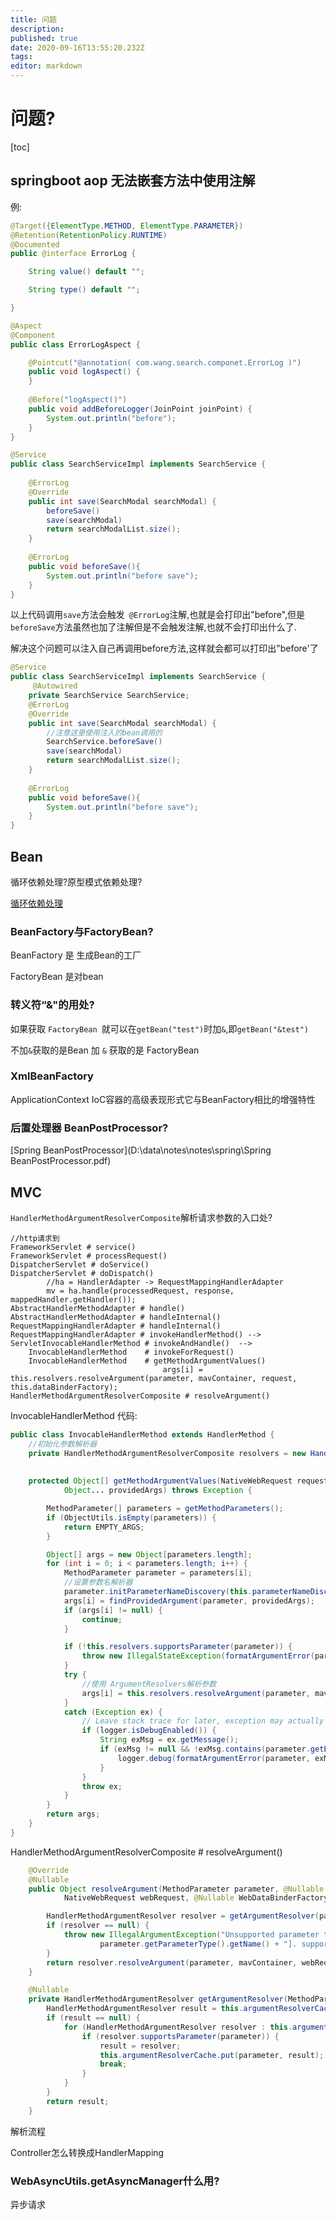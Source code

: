 ```yaml
---
title: 问题
description: 
published: true
date: 2020-09-16T13:55:20.232Z
tags: 
editor: markdown
---
```


# 问题?

[toc]

## springboot aop 无法嵌套方法中使用注解

例: 

```java
@Target({ElementType.METHOD, ElementType.PARAMETER})
@Retention(RetentionPolicy.RUNTIME)
@Documented
public @interface ErrorLog {

    String value() default "";

    String type() default "";

}

@Aspect
@Component
public class ErrorLogAspect {

    @Pointcut("@annotation( com.wang.search.componet.ErrorLog )")
    public void logAspect() {
    }
   
    @Before("logAspect()")
    public void addBeforeLogger(JoinPoint joinPoint) {
        System.out.println("before");
    }
}
```



```java
@Service
public class SearchServiceImpl implements SearchService {
    
    @ErrorLog
    @Override
    public int save(SearchModal searchModal) {
        beforeSave()
        save(searchModal)
        return searchModalList.size();
    }
    
    @ErrorLog
    public void beforeSave(){
        System.out.println("before save");
    }
}
```

以上代码调用`save`方法会触发` @ErrorLog`注解,也就是会打印出"before",但是`beforeSave`方法虽然也加了注解但是不会触发注解,也就不会打印出什么了.

解决这个问题可以注入自己再调用before方法,这样就会都可以打印出"before'了

```java
@Service
public class SearchServiceImpl implements SearchService {
     @Autowired
    private SearchService SearchService;
    @ErrorLog
    @Override
    public int save(SearchModal searchModal) {
        //注意这里使用注入的bean调用的
        SearchService.beforeSave()
        save(searchModal)
        return searchModalList.size();
    }
    
    @ErrorLog
    public void beforeSave(){
        System.out.println("before save");
    }
}
```



## Bean

循环依赖处理?原型模式依赖处理?

[循环依赖处理](/home/spring/Spring循环依赖)



### BeanFactory与FactoryBean?

BeanFactory 是 生成Bean的工厂

FactoryBean 是对bean

### 转义符“&"的用处?

如果获取 `FactoryBean `就可以在`getBean("test")`时加`&`,即``getBean("&test")``

不加`&`获取的是Bean 加 `&` 获取的是 FactoryBean

### XmlBeanFactory 

 ApplicationContext IoC容器的高级表现形式它与BeanFactory相比的增强特性

### 后置处理器 BeanPostProcessor?

[Spring BeanPostProcessor](D:\data\notes\notes\spring\Spring BeanPostProcessor.pdf)

## MVC

`HandlerMethodArgumentResolverComposite`解析请求参数的入口处?

```
//http请求到
FrameworkServlet # service()
FrameworkServlet # processRequest()
DispatcherServlet # doService()
DispatcherServlet # doDispatch()
        //ha = HandlerAdapter -> RequestMappingHandlerAdapter
		mv = ha.handle(processedRequest, response, mappedHandler.getHandler());
AbstractHandlerMethodAdapter # handle()
AbstractHandlerMethodAdapter # handleInternal()
RequestMappingHandlerAdapter # handleInternal()
RequestMappingHandlerAdapter # invokeHandlerMethod() -->
ServletInvocableHandlerMethod # invokeAndHandle()  -->
    InvocableHandlerMethod    # invokeForRequest()
    InvocableHandlerMethod    # getMethodArgumentValues()
                                  args[i] = this.resolvers.resolveArgument(parameter, mavContainer, request, this.dataBinderFactory);
HandlerMethodArgumentResolverComposite # resolveArgument()			
```

InvocableHandlerMethod 代码:

```java
public class InvocableHandlerMethod extends HandlerMethod {
    //初始化参数解析器
    private HandlerMethodArgumentResolverComposite resolvers = new HandlerMethodArgumentResolverComposite();
    
    
    protected Object[] getMethodArgumentValues(NativeWebRequest request, @Nullable ModelAndViewContainer mavContainer,
			Object... providedArgs) throws Exception {

		MethodParameter[] parameters = getMethodParameters();
		if (ObjectUtils.isEmpty(parameters)) {
			return EMPTY_ARGS;
		}

		Object[] args = new Object[parameters.length];
		for (int i = 0; i < parameters.length; i++) {
			MethodParameter parameter = parameters[i];
			//设置参数名解析器
			parameter.initParameterNameDiscovery(this.parameterNameDiscoverer);
			args[i] = findProvidedArgument(parameter, providedArgs);
			if (args[i] != null) {
				continue;
			}

			if (!this.resolvers.supportsParameter(parameter)) {
				throw new IllegalStateException(formatArgumentError(parameter, "No suitable resolver"));
			}
			try {
				//使用 ArgumentResolvers解析参数
				args[i] = this.resolvers.resolveArgument(parameter, mavContainer, request, this.dataBinderFactory);
			}
			catch (Exception ex) {
				// Leave stack trace for later, exception may actually be resolved and handled...
				if (logger.isDebugEnabled()) {
					String exMsg = ex.getMessage();
					if (exMsg != null && !exMsg.contains(parameter.getExecutable().toGenericString())) {
						logger.debug(formatArgumentError(parameter, exMsg));
					}
				}
				throw ex;
			}
		}
		return args;
	}
}
```

HandlerMethodArgumentResolverComposite # resolveArgument()

```java
    @Override
	@Nullable
	public Object resolveArgument(MethodParameter parameter, @Nullable ModelAndViewContainer mavContainer,
			NativeWebRequest webRequest, @Nullable WebDataBinderFactory binderFactory) throws Exception {

		HandlerMethodArgumentResolver resolver = getArgumentResolver(parameter);
		if (resolver == null) {
			throw new IllegalArgumentException("Unsupported parameter type [" +
					parameter.getParameterType().getName() + "]. supportsParameter should be called first.");
		}
		return resolver.resolveArgument(parameter, mavContainer, webRequest, binderFactory);
	}
```

```java
    @Nullable
	private HandlerMethodArgumentResolver getArgumentResolver(MethodParameter parameter) {
		HandlerMethodArgumentResolver result = this.argumentResolverCache.get(parameter);
		if (result == null) {
			for (HandlerMethodArgumentResolver resolver : this.argumentResolvers) {
				if (resolver.supportsParameter(parameter)) {
					result = resolver;
					this.argumentResolverCache.put(parameter, result);
					break;
				}
			}
		}
		return result;
	}
```



解析流程

Controller怎么转换成HandlerMapping

### WebAsyncUtils.getAsyncManager什么用?

异步请求